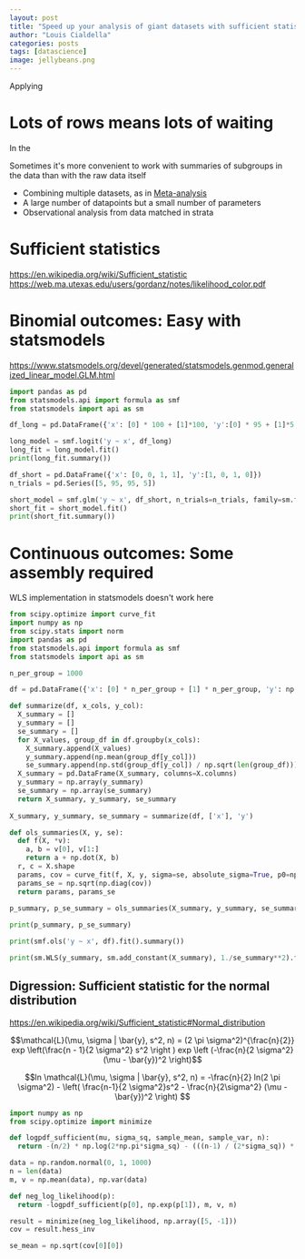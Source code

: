 ```yaml
---
layout: post
title: "Speed up your analysis of giant datasets with sufficient statistics"
author: "Louis Cialdella"
categories: posts
tags: [datascience]
image: jellybeans.png
---
```


Applying 

# Lots of rows means lots of waiting

In the 

Sometimes it's more convenient to work with summaries of subgroups in the data than with the raw data itself

- Combining multiple datasets, as in [Meta-analysis](https://en.wikipedia.org/wiki/Meta-analysis)
- A large number of datapoints but a small number of parameters
- Observational analysis from data matched in strata

# Sufficient statistics

https://en.wikipedia.org/wiki/Sufficient_statistic
https://web.ma.utexas.edu/users/gordanz/notes/likelihood_color.pdf
# Binomial outcomes: Easy with statsmodels

https://www.statsmodels.org/devel/generated/statsmodels.genmod.generalized_linear_model.GLM.html

```python
import pandas as pd
from statsmodels.api import formula as smf
from statsmodels import api as sm

df_long = pd.DataFrame({'x': [0] * 100 + [1]*100, 'y':[0] * 95 + [1]*5 + [0] * 5 + [1]*95})

long_model = smf.logit('y ~ x', df_long)
long_fit = long_model.fit()
print(long_fit.summary())

df_short = pd.DataFrame({'x': [0, 0, 1, 1], 'y':[1, 0, 1, 0]})
n_trials = pd.Series([5, 95, 95, 5])

short_model = smf.glm('y ~ x', df_short, n_trials=n_trials, family=sm.families.Binomial())
short_fit = short_model.fit()
print(short_fit.summary())
```

# Continuous outcomes: Some assembly required

WLS implementation in statsmodels doesn't work here

```python
from scipy.optimize import curve_fit
import numpy as np
from scipy.stats import norm
import pandas as pd
from statsmodels.api import formula as smf
from statsmodels import api as sm

n_per_group = 1000

df = pd.DataFrame({'x': [0] * n_per_group + [1] * n_per_group, 'y': np.concatenate((norm(1, 4).rvs(n_per_group), norm(3, 4).rvs(n_per_group)))})

def summarize(df, x_cols, y_col):
  X_summary = []
  y_summary = []
  se_summary = []
  for X_values, group_df in df.groupby(x_cols):
    X_summary.append(X_values)
    y_summary.append(np.mean(group_df[y_col]))
    se_summary.append(np.std(group_df[y_col]) / np.sqrt(len(group_df)))
  X_summary = pd.DataFrame(X_summary, columns=X.columns)
  y_summary = np.array(y_summary)
  se_summary = np.array(se_summary)
  return X_summary, y_summary, se_summary
  
X_summary, y_summary, se_summary = summarize(df, ['x'], 'y')

def ols_summaries(X, y, se):
  def f(X, *v):
    a, b = v[0], v[1:]
    return a + np.dot(X, b)
  r, c = X.shape
  params, cov = curve_fit(f, X, y, sigma=se, absolute_sigma=True, p0=np.ones(c+1))
  params_se = np.sqrt(np.diag(cov))
  return params, params_se
  
p_summary, p_se_summary = ols_summaries(X_summary, y_summary, se_summary)

print(p_summary, p_se_summary)

print(smf.ols('y ~ x', df).fit().summary())

print(sm.WLS(y_summary, sm.add_constant(X_summary), 1./se_summary**2).fit().summary())
```

## Digression: Sufficient statistic for the normal distribution

https://en.wikipedia.org/wiki/Sufficient_statistic#Normal_distribution

$$\mathcal{L}(\mu, \sigma | \bar{y}, s^2, n) = (2 \pi \sigma^2)^{\frac{n}{2}} exp \left(\frac{n - 1}{2 \sigma^2} s^2 \right ) exp \left (-\frac{n}{2 \sigma^2} (\mu - \bar{y})^2 \right)$$

$$ln \mathcal{L}(\mu, \sigma | \bar{y}, s^2, n) = -\frac{n}{2} ln(2 \pi \sigma^2) - \left( \frac{n-1}{2 \sigma^2}s^2 - \frac{n}{2\sigma^2} (\mu - \bar{y})^2 \right) $$

```python
import numpy as np
from scipy.optimize import minimize

def logpdf_sufficient(mu, sigma_sq, sample_mean, sample_var, n):
  return -(n/2) * np.log(2*np.pi*sigma_sq) - (((n-1) / (2*sigma_sq)) * sample_var) - ((n / (2*sigma_sq)) * (mu - sample_mean)**2) 

data = np.random.normal(0, 1, 1000)
n = len(data)
m, v = np.mean(data), np.var(data)

def neg_log_likelihood(p):
  return -logpdf_sufficient(p[0], np.exp(p[1]), m, v, n)

result = minimize(neg_log_likelihood, np.array([5, -1]))
cov = result.hess_inv

se_mean = np.sqrt(cov[0][0])
```
